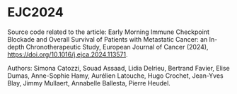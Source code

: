 # EJC2024
Source code related to the article: 
  Early Morning Immune Checkpoint Blockade and Overall Survival of Patients with Metastatic Cancer: an In-depth Chronotherapeutic Study,
  European Journal of Cancer (2024),
  https://doi.org/10.1016/j.ejca.2024.113571.

Authors: 
  Simona Catozzi, Souad Assaad, Lidia Delrieu, Bertrand Favier, Elise Dumas, Anne-Sophie Hamy, Aurélien Latouche, Hugo Crochet, Jean-Yves Blay, Jimmy Mullaert, Annabelle Ballesta, Pierre Heudel.
